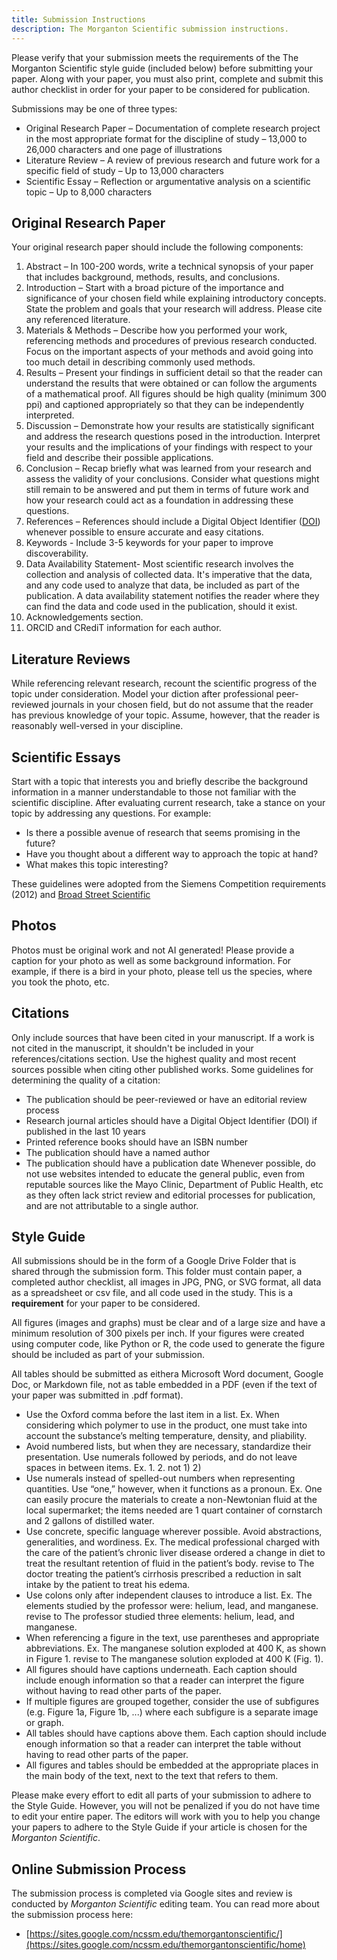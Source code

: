 ```yaml
---
title: Submission Instructions
description: The Morganton Scientific submission instructions.
---
```


Please verify that your submission meets the requirements of the The Morganton Scientific style guide (included below) before submitting your paper. Along with your paper, you must also print, complete and submit this author checklist in order for your paper to be considered for publication.

Submissions may be one of three types:

- Original Research Paper – Documentation of complete research project in the most appropriate format for the discipline of study – 13,000 to 26,000 characters and one page of illustrations
- Literature Review – A review of previous research and future work for a specific field of study – Up to 13,000 characters
- Scientific Essay – Reflection or argumentative analysis on a scientific topic – Up to 8,000 characters

## Original Research Paper

Your original research paper should include the following components:

1. Abstract – In 100-200 words, write a technical synopsis of your paper that includes background, methods, results, and conclusions.
1. Introduction – Start with a broad picture of the importance and significance of your chosen field while explaining introductory concepts. State the problem and goals that your research will address. Please cite any referenced literature.
1. Materials & Methods – Describe how you performed your work, referencing methods and procedures of previous research conducted. Focus on the important aspects of your methods and avoid going into too much detail in describing commonly used methods.
1. Results – Present your findings in sufficient detail so that the reader can understand the results that were obtained or can follow the arguments of a mathematical proof. All figures should be high quality (minimum 300 ppi) and captioned appropriately so that they can be independently interpreted.
1. Discussion – Demonstrate how your results are statistically significant and address the research questions posed in the introduction. Interpret your results and the implications of your findings with respect to your field and describe their possible applications.
1. Conclusion – Recap briefly what was learned from your research and assess the validity of your conclusions. Consider what questions might still remain to be answered and put them in terms of future work and how your research could act as a foundation in addressing these questions.
1. References – References should include a Digital Object Identifier ([DOI](https://www.doi.org/)) whenever possible to ensure accurate and easy citations.
1. Keywords - Include 3-5 keywords for your paper to improve discoverability.
1. Data Availability Statement- Most scientific research involves the collection and analysis of collected data. It's imperative that the data, and any code used to analyze that data, be included as part of the publication. A data availability statement notifies the reader where they can find the data and code used in the publication, should it exist.
1. Acknowledgements section.
1. ORCID and CRediT information for each author.

## Literature Reviews

While referencing relevant research, recount the scientific progress of the topic under consideration. Model your diction after professional peer-reviewed journals in your chosen field, but do not assume that the reader has previous knowledge of your topic. Assume, however, that the reader is reasonably well-versed in your discipline.

## Scientific Essays

Start with a topic that interests you and briefly describe the background information in a manner understandable to those not familiar with the scientific discipline. After evaluating current research, take a stance on your topic by addressing any questions. For example:

- Is there a possible avenue of research that seems promising in the future?
- Have you thought about a different way to approach the topic at hand?
- What makes this topic interesting?

These guidelines were adopted from the Siemens Competition requirements (2012) and [Broad Street Scientific](https://broadstreetscientific.ncssm.edu/submissions/index.html)

## Photos
Photos must be original work and not AI generated! Please provide a caption for your photo as well as some background information. For example, if there is a bird in your photo, please tell us the species, where you took the photo, etc.

## Citations
Only include sources that have been cited in your manuscript. If a work is not cited in the manuscript, it shouldn't be included in your references/citations section. Use the highest quality and most recent sources possible when citing other published works. Some guidelines for determining the quality of a citation:
* The publication should be peer-reviewed or have an editorial review process
* Research journal articles should have a Digital Object Identifier (DOI) if published in the last 10
years
* Printed reference books should have an ISBN number
* The publication should have a named author
* The publication should have a publication date
Whenever possible, do not use websites intended to educate the general public, even from reputable sources like the Mayo Clinic, Department of Public Health, etc as they often lack strict review and editorial processes for publication, and are not attributable to a single author.

## Style Guide
All submissions should be in the form of a Google Drive Folder that is shared through the submission form. This folder must contain paper, a completed author checklist, all images in JPG, PNG, or SVG format, all data as a spreadsheet or csv file, and all code used in the study. This is a **requirement** for your paper to be considered. 

All figures (images and graphs) must be clear and of a large size and have a minimum resolution of 300 pixels per inch. If your figures were created using computer code, like Python or R, the code used to generate the figure should be included as part of your submission.

All tables should be submitted as eithera Microsoft Word document, Google Doc, or Markdown file, not as table embedded in a PDF (even if the text of your paper was submitted in .pdf format).

* Use the Oxford comma before the last item in a list. Ex. When considering which polymer to use in the product, one must take into account the substance’s melting temperature, density, and pliability.
* Avoid numbered lists, but when they are necessary, standardize their presentation. Use numerals followed by periods, and do not leave spaces in between items. Ex. 1. 2. not 1) 2)
* Use numerals instead of spelled-out numbers when representing quantities. Use “one,” however, when it functions as a pronoun. Ex. One can easily procure the materials to create a non-Newtonian fluid at the local supermarket; the items needed are 1 quart container of cornstarch and 2 gallons of distilled water.
* Use concrete, specific language wherever possible. Avoid abstractions, generalities, and wordiness. Ex. The medical professional charged with the care of the patient’s chronic liver disease ordered a change in diet to treat the resultant retention of fluid in the patient’s body. revise to The doctor treating the patient’s cirrhosis prescribed a reduction in salt intake by the patient to treat his edema.
* Use colons only after independent clauses to introduce a list. Ex. The elements studied by the professor were: helium, lead, and manganese. revise to The professor studied three elements: helium, lead, and manganese.
* When referencing a figure in the text, use parentheses and appropriate abbreviations. Ex. The manganese solution exploded at 400 K, as shown in Figure 1. revise to The manganese solution exploded at 400 K (Fig. 1).
* All figures should have captions underneath. Each caption should include enough information so that a reader can interpret the figure without having to read other parts of the paper.
* If multiple figures are grouped together, consider the use of subfigures (e.g. Figure 1a, Figure 1b, ...) where each subfigure is a separate image or graph.
* All tables should have captions above them. Each caption should include enough information so that a reader can interpret the table without having to read other parts of the paper.
* All figures and tables should be embedded at the appropriate places in the main body of the text, next to the text that refers to them.

Please make every effort to edit all parts of your submission to adhere to the Style Guide. However, you will not be penalized if you do not have time to edit your entire paper. The editors will work with you to help you change your papers to adhere to the Style Guide if your article is chosen for the *Morganton Scientific*.

## Online Submission Process

The submission process is completed via Google sites and review is conducted by *Morganton Scientific* editing team. You can read more about the submission process here:

- [https://sites.google.com/ncssm.edu/themorgantonscientific/](https://sites.google.com/ncssm.edu/themorgantonscientific/home)
